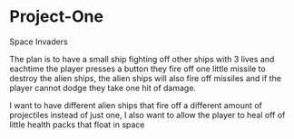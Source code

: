 # Project-One
Space Invaders


The plan is to have a small ship fighting off other ships with 3 lives and eachtime the player presses a button they fire off one little missile to destroy the alien ships, the alien ships will also fire off missiles and if the player cannot dodge they take one hit of damage. 

I want to have different alien ships that fire off a different amount of projectiles instead of just one, I also want to allow the player to heal off of little health packs that float in space
